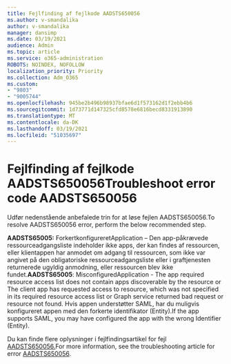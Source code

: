 ```yaml
---
title: Fejlfinding af fejlkode AADSTS650056
ms.author: v-smandalika
author: v-smandalika
manager: dansimp
ms.date: 03/19/2021
audience: Admin
ms.topic: article
ms.service: o365-administration
ROBOTS: NOINDEX, NOFOLLOW
localization_priority: Priority
ms.collection: Adm_O365
ms.custom:
- "9803"
- "9005744"
ms.openlocfilehash: 945be2b496b98937bfae6d1f573162d1f2ebb4b6
ms.sourcegitcommit: 1d73771d147325cfd8578e6816becd8331913890
ms.translationtype: MT
ms.contentlocale: da-DK
ms.lasthandoff: 03/19/2021
ms.locfileid: "51035697"
---
```

# <a name="troubleshoot-error-code-aadsts650056"></a><span data-ttu-id="c5ec3-102">Fejlfinding af fejlkode AADSTS650056</span><span class="sxs-lookup"><span data-stu-id="c5ec3-102">Troubleshoot error code AADSTS650056</span></span>

<span data-ttu-id="c5ec3-103">Udfør nedenstående anbefalede trin for at løse fejlen AADSTS650056.</span><span class="sxs-lookup"><span data-stu-id="c5ec3-103">To resolve AADSTS650056 error, perform the below recommended step.</span></span>

<span data-ttu-id="c5ec3-104">**AADSTS65005:** ForkertkonfigureretApplication – Den app-påkrævede ressourceadgangsliste indeholder ikke apps, der kan findes af ressourcen, eller klientappen har anmodet om adgang til ressourcen, som ikke var angivet på den obligatoriske ressourceadgangsliste eller i graftjenesten returnerede ugyldig anmodning, eller ressourcen blev ikke fundet.</span><span class="sxs-lookup"><span data-stu-id="c5ec3-104">**AADSTS65005**: MisconfiguredApplication - The app required resource access list does not contain apps discoverable by the resource or The client app has requested access to resource, which was not specified in its required resource access list or Graph service returned bad request or resource not found.</span></span> <span data-ttu-id="c5ec3-105">Hvis appen understøtter SAML, har du muligvis konfigureret appen med den forkerte identifikator (Entity).</span><span class="sxs-lookup"><span data-stu-id="c5ec3-105">If the app supports SAML, you may have configured the app with the wrong Identifier (Entity).</span></span>

<span data-ttu-id="c5ec3-106">Du kan finde flere oplysninger i fejlfindingsartikel for fejl [AADSTS650056.](https://docs.microsoft.com/troubleshoot/azure/active-directory/error-code-aadsts650056-misconfigured-app)</span><span class="sxs-lookup"><span data-stu-id="c5ec3-106">For more information, see the troubleshooting article for error [AADSTS650056](https://docs.microsoft.com/troubleshoot/azure/active-directory/error-code-aadsts650056-misconfigured-app).</span></span>
